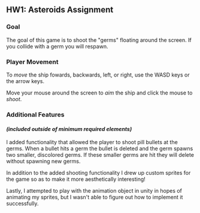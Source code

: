 ## HW1: Asteroids Assignment

### Goal

The goal of this game is to shoot the "germs" floating around the screen. If you collide with a germ you will respawn.

### Player Movement

To *move* the ship fowards, backwards, left, or right, use the WASD keys or the arrow keys. 

Move your mouse around the screen to *aim* the ship and click the mouse to *shoot*.

### Additional Features 
#### *(included outside of minimum required elements)*

I added functionality that allowed the player to shoot pill bullets at the germs. When a bullet hits a germ the bullet is deleted and the germ spawns two smaller, discolored germs. If these smaller germs are hit they will delete without spawning new germs.

In addition to the added shooting functionality I drew up custom sprites for the game so as to make it more aesthetically interesting!

Lastly, I attempted to play with the animation object in unity in hopes of animating my sprites, but I wasn't able to figure out how to implement it successfully.





